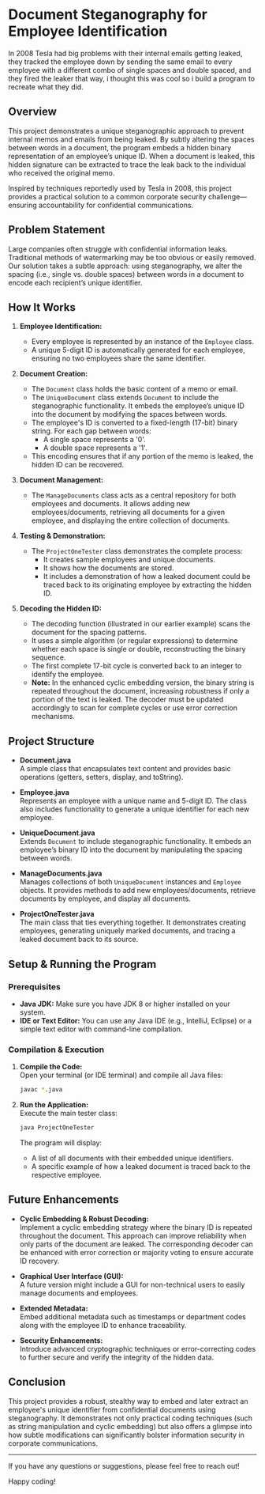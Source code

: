 # Document Steganography for Employee Identification

In 2008 Tesla had big problems with their internal emails getting leaked, they tracked the employee down by sending the same email to every employee with a different combo of single spaces and double spaced, and they fired the leaker that way, i thought this was cool so i build a program to recreate what they did.

## Overview

This project demonstrates a unique steganographic approach to prevent internal memos and emails from being leaked. By subtly altering the spaces between words in a document, the program embeds a hidden binary representation of an employee’s unique ID. When a document is leaked, this hidden signature can be extracted to trace the leak back to the individual who received the original memo.

Inspired by techniques reportedly used by Tesla in 2008, this project provides a practical solution to a common corporate security challenge—ensuring accountability for confidential communications.

## Problem Statement

Large companies often struggle with confidential information leaks. Traditional methods of watermarking may be too obvious or easily removed. Our solution takes a subtle approach: using steganography, we alter the spacing (i.e., single vs. double spaces) between words in a document to encode each recipient’s unique identifier.

## How It Works

1. **Employee Identification:**
   - Every employee is represented by an instance of the `Employee` class.
   - A unique 5-digit ID is automatically generated for each employee, ensuring no two employees share the same identifier.

2. **Document Creation:**
   - The `Document` class holds the basic content of a memo or email.
   - The `UniqueDocument` class extends `Document` to include the steganographic functionality. It embeds the employee’s unique ID into the document by modifying the spaces between words.
   - The employee's ID is converted to a fixed-length (17-bit) binary string. For each gap between words:
     - A single space represents a '0'.
     - A double space represents a '1'.
   - This encoding ensures that if any portion of the memo is leaked, the hidden ID can be recovered.

3. **Document Management:**
   - The `ManageDocuments` class acts as a central repository for both employees and documents. It allows adding new employees/documents, retrieving all documents for a given employee, and displaying the entire collection of documents.

4. **Testing & Demonstration:**
   - The `ProjectOneTester` class demonstrates the complete process:
     - It creates sample employees and unique documents.
     - It shows how the documents are stored.
     - It includes a demonstration of how a leaked document could be traced back to its originating employee by extracting the hidden ID.

5. **Decoding the Hidden ID:**
   - The decoding function (illustrated in our earlier example) scans the document for the spacing patterns.
   - It uses a simple algorithm (or regular expressions) to determine whether each space is single or double, reconstructing the binary sequence.
   - The first complete 17-bit cycle is converted back to an integer to identify the employee.
   - **Note:** In the enhanced cyclic embedding version, the binary string is repeated throughout the document, increasing robustness if only a portion of the text is leaked. The decoder must be updated accordingly to scan for complete cycles or use error correction mechanisms.

## Project Structure

- **Document.java**  
  A simple class that encapsulates text content and provides basic operations (getters, setters, display, and toString).

- **Employee.java**  
  Represents an employee with a unique name and 5-digit ID. The class also includes functionality to generate a unique identifier for each new employee.

- **UniqueDocument.java**  
  Extends `Document` to include steganographic functionality. It embeds an employee’s binary ID into the document by manipulating the spacing between words.

- **ManageDocuments.java**  
  Manages collections of both `UniqueDocument` instances and `Employee` objects. It provides methods to add new employees/documents, retrieve documents by employee, and display all documents.

- **ProjectOneTester.java**  
  The main class that ties everything together. It demonstrates creating employees, generating uniquely marked documents, and tracing a leaked document back to its source.

## Setup & Running the Program

### Prerequisites

- **Java JDK:** Make sure you have JDK 8 or higher installed on your system.
- **IDE or Text Editor:** You can use any Java IDE (e.g., IntelliJ, Eclipse) or a simple text editor with command-line compilation.

### Compilation & Execution

1. **Compile the Code:**  
   Open your terminal (or IDE terminal) and compile all Java files:
   ```bash
   javac *.java
   ```

2. **Run the Application:**  
   Execute the main tester class:
   ```bash
   java ProjectOneTester
   ```
   The program will display:
   - A list of all documents with their embedded unique identifiers.
   - A specific example of how a leaked document is traced back to the respective employee.

## Future Enhancements

- **Cyclic Embedding & Robust Decoding:**  
  Implement a cyclic embedding strategy where the binary ID is repeated throughout the document. This approach can improve reliability when only parts of the document are leaked. The corresponding decoder can be enhanced with error correction or majority voting to ensure accurate ID recovery.

- **Graphical User Interface (GUI):**  
  A future version might include a GUI for non-technical users to easily manage documents and employees.

- **Extended Metadata:**  
  Embed additional metadata such as timestamps or department codes along with the employee ID to enhance traceability.

- **Security Enhancements:**  
  Introduce advanced cryptographic techniques or error-correcting codes to further secure and verify the integrity of the hidden data.

## Conclusion

This project provides a robust, stealthy way to embed and later extract an employee's unique identifier from confidential documents using steganography. It demonstrates not only practical coding techniques (such as string manipulation and cyclic embedding) but also offers a glimpse into how subtle modifications can significantly bolster information security in corporate communications.

---

If you have any questions or suggestions, please feel free to reach out!

Happy coding!
